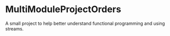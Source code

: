 # MultiModuleProjectOrders
A small project to help better understand functional programming and using streams. 

